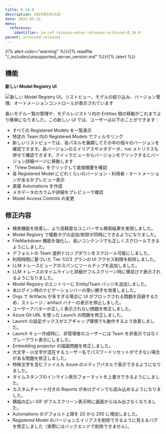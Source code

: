 ```yaml
---
title: 0.34.0
description: 2023年5月31日
date: 2023-05-31
menu:
  reference:
    identifier: ja-ref-release-notes-releases-archived-0.34.0
parent: archived-releases
---
```


{{% alert color="warning" %}}{{% readfile "/_includes/unsupported_server_version.md" %}}{{% /alert %}}

## 機能

**********新しい Model Registry UI**********

![新しい Model Registry UI。リストビュー、モデルの絞り込み、バージョン管理、オートメーションコントロールが表示されています](https://github.com/wandb/server/assets/97066933/3fedbdb8-aa79-4fb6-aab8-bddd8899e8dc)

長いモデル一覧の管理や、モデルレジストリ内の Entities 間の移動がこれまでより簡単になりました。この新しい UI では、ユーザーは以下のことができます：

- すべての Registered Models を一覧表示
- 特定の Team 内の Registered Models でフィルタリング
- 新しいリストビューでは、各パネルを展開してその中の個々のバージョンを確認できます。各バージョンのエイリアスやメタデータ、run メトリクスも併せて確認できます。クイックビューからバージョンをクリックするとバージョン詳細ページに移動します
- 「View Details」をクリックして直接概要を確認
- 各 Registered Model にどれくらいのバージョン・利用者・オートメーションがあるかプレビュー表示
- 直接 Automations を作成
- メタデータのカラムや詳細をプレビューで確認
- Model Access Controls の変更

## 修正内容

- 検索機能を改善し、より高精度なユニバーサル検索結果を実現しました。
- Model Registry で複数タグの追加/削除が同時にできるようになりました。
- FileMarkdown 機能を強化し、長いコンテンツでも正しくスクロールできるようにしました。
- デフォルトの Team 選択ドロップダウンをスクロール可能にしました。
- 利用時間に基づいた Tier 1/2/3 プランの UI アクセス制限を削除しました。
- LLM トレースビューアのスパンにツールチップを追加しました。
- LLM トレースのタイムラインと詳細がフルスクリーン時に横並びで表示されるようになりました。
- Model Registry のエントリーに Entity/Team バッジを追加しました。
- 未ログイン時のナビゲーションバーの使い勝手を改善しました。
- Orgs で Artifacts が多すぎる場合に UI がブロックされる問題を回避するため、ストレージ／artifact バナーの表示を停止しました。
- ユーザーアバターが正しく表示されない問題を修正しました。
- Azure Git URL を使った Launch の問題を修正しました。
- Launch の設定ボックスがエアギャップ環境でも動作するよう改善しました。
- Launch キュー作成時に、非管理者のユーザーには Team を非表示ではなくグレーアウト表示にしました。
- Embedding projector の描画問題を修正しました。
- 大文字・小文字が混在するユーザー名でパスワードリセットができない場合がある問題を修正しました。
- 特殊文字を含むファイルも Azure のメディアパネルで表示できるようになりました。
- タイムスタンプのインライン表示フォーマットを上書きできるようにしました。
- カスタムチャート付きの Reports が未ログインでも読み込めるようになりました。
- 横幅の広い GIF がフルスクリーン表示時に画面からはみ出さなくなりました。
- Automations のデフォルト上限を 20 から 200 に増加しました。
- Registered Model のバージョンエイリアスを削除できるように見えるバグを修正しました（実際にはバックエンドで削除できません）。